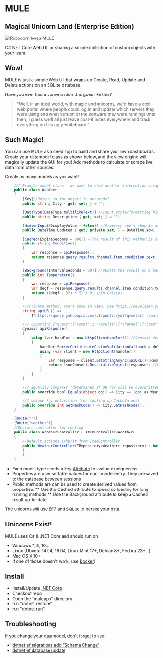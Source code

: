 # MULE
## Magical Unicorn Land (Enterprise Edition)
![Robocorn loves MULE](https://s-media-cache-ak0.pinimg.com/236x/26/18/64/261864688a35b354af71a5da97c4a457.jpg)

C# NET Core Web UI for sharing a simple collection of custom objects with your team.

## Wow!

MULE is just a simple Web UI that wraps up Create, Read, Update and Delete actions on an SQLite database.

Have you ever had a conversation that goes like this?
>  "Well, in an ideal world, with magic and unicorns, we'd have a cool web portal where people could log in and update which servers they were using and what version of the software they were running! Until then, I guess we'll all just leave post-it notes everywhere and track everything on this ugly whiteboard."

## Such Magic!

You can use MULE as a seed app to build and share your own dashboards. Create your datamodel class as shown below, and the view engine will magically update the GUI for you! Add methods to calculate or scrape live data from other sources.

Create as many models as you want!

```csharp
    /// Example model class - we want to show weather information scraped from yahoo.com/weather/
    public class Weather
    {
        [Key]//Unique id for object in our model
        public string City { get; set; } = "";

        [DataType(DataType.MultilineText)] //Input style/formatting hint
        public string Description { get; set; } = "";

        [HiddenInput(DisplayValue = false)] //Property won't show in edit form
        public DateTime Updated { get; private set; } = DateTime.Now;

        [Cached(ExpireSeconds = 600)] //The result of this method is cached for 10m
        public string Condition()
        {
            var response = apiResponse();
            return response.query.results.channel.item.condition.text;
        }

        [Background(IntervalSeconds = 60)] //Update the result on a background worker every 60s
        public int Temperature()
        {
            var response = apiResponse();
            var degf = response.query.results.channel.item.condition.temp; //In Fahrenheit
            return ((degf - 32) * 5) / 9; //In Celsius
        }

        ///Private method, won't show in View. See https://developer.yahoo.com/weather/
        string apiURL() => 
            $"https://query.yahooapis.com/v1/public/yql?q=select item.condition from weather.forecast where woeid in (select woeid from geo.places(1) where text=\"{City.ToLower()}\")&format=json";

        /// Expecting {"query":{"count":1,"results":{"channel":{"item":{"condition":{"temp":"51","text":"Showers"}}}}}}
        dynamic apiResponse()
        {
            using (var handler = new HttpClientHandler()) //Context for http requests
            {
                handler.ServerCertificateCustomValidationCallback = delegate { return true; }; //Ignore self-signed cert
                using (var client = new HttpClient(handler))
                {   
                    var response = client.GetStringAsync(apiURL()).Result;
                    return JsonConvert.DeserializeObject(response); //Convert JSON into a C# object
                }
            }
        }

        /// Equality Comparer (determines if DB row will be overwritten or created)
        public override bool Equals(object obj) => City == (obj as Weather)?.City;

        /// Unique key definition (for looking up CacheValues)
        public override int GetHashCode() => City.GetHashCode();
    }

    [Route("")]
    [Route("weather")]
    //Declare controller for routing
    public class WeatherController : ItemController<Weather>
    {
        //Default actions inherit from ItemController
        public WeatherController(IRepository<Weather> repository) : base(repository)
        {
        }
    }
```

* Each model type needs a Key [Attribute](https://msdn.microsoft.com/en-us/library/aa288454.aspx) to evaluate uniqueness
* Properties are user settable values for each model entry. They are saved to the database between sessions
* Public methods are can be used to create derived values from properties:
** Use the Cached attribute to speed up loading for long running methods
** Use the Background attribute to keep a Cached result up-to-date

The unicorns will use [EF7](https://github.com/aspnet/EntityFramework) and [SQLite](https://www.nuget.org/packages/EntityFramework.SQLite/) to persist your data.

## Unicorns Exist!

MULE uses C# & .NET Core and should run on:
* Windows 7, 8, 10...
* Linux (Ubuntu 14.04, 16.04, Linux Mint 17+, Debian 8+, Fedora 23+...)
* Mac OS X 10+
* If one of those doesn't work, use [Docker](https://github.com/badcommandorfilename/mule/blob/master/muleapp/Dockerfile)!

## Install
* Install/Update [.NET Core](https://www.microsoft.com/net/core#ubuntu)
* Checkout repo
* Open the "muleapp" directory
* run "dotnet restore"
* run "dotnet run"

## Troubleshooting
If you change your datamodel, don't forget to use:
* [dotnet ef migrations add "Schema Change"](https://docs.asp.net/en/latest/tutorials/first-mvc-app/adding-model.html)
* [dotnet ef database update](http://ef.readthedocs.io/en/latest/)
